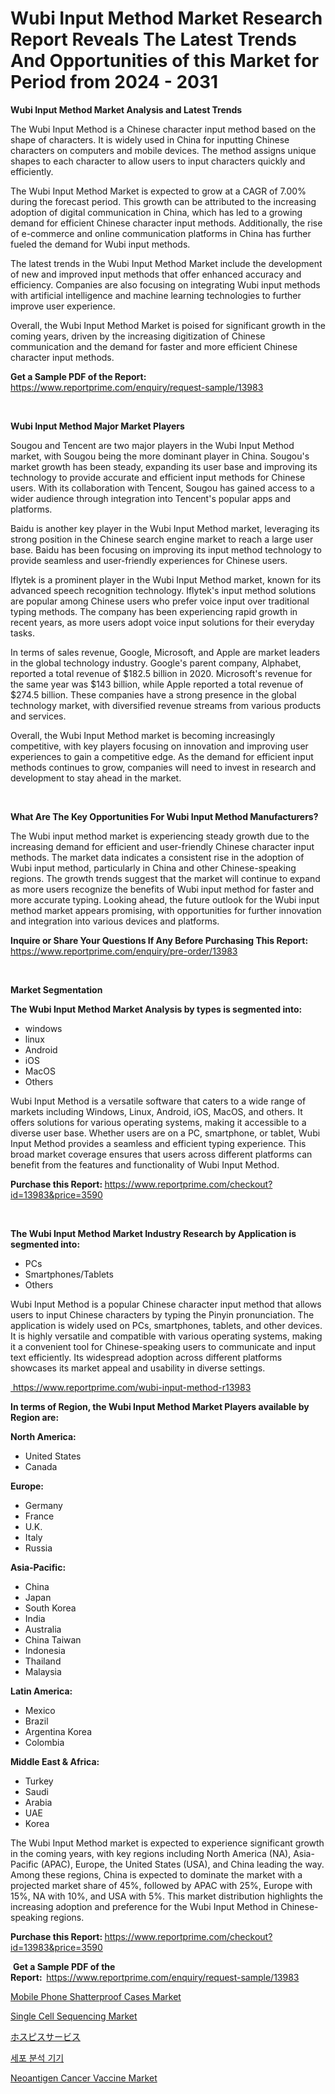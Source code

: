 <p><h1>Wubi Input Method Market Research Report Reveals The Latest Trends And Opportunities of this Market for Period from 2024 - 2031</h1></p><p><strong>Wubi Input Method Market Analysis and Latest Trends</strong></p>
<p><p>The Wubi Input Method is a Chinese character input method based on the shape of characters. It is widely used in China for inputting Chinese characters on computers and mobile devices. The method assigns unique shapes to each character to allow users to input characters quickly and efficiently.</p><p>The Wubi Input Method Market is expected to grow at a CAGR of 7.00% during the forecast period. This growth can be attributed to the increasing adoption of digital communication in China, which has led to a growing demand for efficient Chinese character input methods. Additionally, the rise of e-commerce and online communication platforms in China has further fueled the demand for Wubi input methods.</p><p>The latest trends in the Wubi Input Method Market include the development of new and improved input methods that offer enhanced accuracy and efficiency. Companies are also focusing on integrating Wubi input methods with artificial intelligence and machine learning technologies to further improve user experience.</p><p>Overall, the Wubi Input Method Market is poised for significant growth in the coming years, driven by the increasing digitization of Chinese communication and the demand for faster and more efficient Chinese character input methods.</p></p>
<p><strong>Get a Sample PDF of the Report:&nbsp;</strong> <a href="https://www.reportprime.com/enquiry/request-sample/13983">https://www.reportprime.com/enquiry/request-sample/13983</a></p>
<p>&nbsp;</p>
<p><strong>Wubi Input Method Major Market Players</strong></p>
<p><p>Sougou and Tencent are two major players in the Wubi Input Method market, with Sougou being the more dominant player in China. Sougou's market growth has been steady, expanding its user base and improving its technology to provide accurate and efficient input methods for Chinese users. With its collaboration with Tencent, Sougou has gained access to a wider audience through integration into Tencent's popular apps and platforms.</p><p>Baidu is another key player in the Wubi Input Method market, leveraging its strong position in the Chinese search engine market to reach a large user base. Baidu has been focusing on improving its input method technology to provide seamless and user-friendly experiences for Chinese users.</p><p>Iflytek is a prominent player in the Wubi Input Method market, known for its advanced speech recognition technology. Iflytek's input method solutions are popular among Chinese users who prefer voice input over traditional typing methods. The company has been experiencing rapid growth in recent years, as more users adopt voice input solutions for their everyday tasks.</p><p>In terms of sales revenue, Google, Microsoft, and Apple are market leaders in the global technology industry. Google's parent company, Alphabet, reported a total revenue of $182.5 billion in 2020. Microsoft's revenue for the same year was $143 billion, while Apple reported a total revenue of $274.5 billion. These companies have a strong presence in the global technology market, with diversified revenue streams from various products and services.</p><p>Overall, the Wubi Input Method market is becoming increasingly competitive, with key players focusing on innovation and improving user experiences to gain a competitive edge. As the demand for efficient input methods continues to grow, companies will need to invest in research and development to stay ahead in the market.</p></p>
<p>&nbsp;</p>
<p><strong>What Are The Key Opportunities For Wubi Input Method Manufacturers?</strong></p>
<p><p>The Wubi input method market is experiencing steady growth due to the increasing demand for efficient and user-friendly Chinese character input methods. The market data indicates a consistent rise in the adoption of Wubi input method, particularly in China and other Chinese-speaking regions. The growth trends suggest that the market will continue to expand as more users recognize the benefits of Wubi input method for faster and more accurate typing. Looking ahead, the future outlook for the Wubi input method market appears promising, with opportunities for further innovation and integration into various devices and platforms.</p></p>
<p><strong>Inquire or Share Your Questions If Any Before Purchasing This Report:</strong> <a href="https://www.reportprime.com/enquiry/pre-order/13983">https://www.reportprime.com/enquiry/pre-order/13983</a></p>
<p>&nbsp;</p>
<p><strong>Market Segmentation</strong></p>
<p><strong>The Wubi Input Method Market Analysis by types is segmented into:</strong></p>
<p><ul><li>windows</li><li>linux</li><li>Android</li><li>iOS</li><li>MacOS</li><li>Others</li></ul></p>
<p><p>Wubi Input Method is a versatile software that caters to a wide range of markets including Windows, Linux, Android, iOS, MacOS, and others. It offers solutions for various operating systems, making it accessible to a diverse user base. Whether users are on a PC, smartphone, or tablet, Wubi Input Method provides a seamless and efficient typing experience. This broad market coverage ensures that users across different platforms can benefit from the features and functionality of Wubi Input Method.</p></p>
<p><strong>Purchase this Report:&nbsp;</strong><a href="https://www.reportprime.com/checkout?id=13983&price=3590">https://www.reportprime.com/checkout?id=13983&price=3590</a></p>
<p>&nbsp;</p>
<p><strong>The Wubi Input Method Market Industry Research by Application is segmented into:</strong></p>
<p><ul><li>PCs</li><li>Smartphones/Tablets</li><li>Others</li></ul></p>
<p><p>Wubi Input Method is a popular Chinese character input method that allows users to input Chinese characters by typing the Pinyin pronunciation. The application is widely used on PCs, smartphones, tablets, and other devices. It is highly versatile and compatible with various operating systems, making it a convenient tool for Chinese-speaking users to communicate and input text efficiently. Its widespread adoption across different platforms showcases its market appeal and usability in diverse settings.</p></p>
<p><a href="https://www.reportprime.com/wubi-input-method-r13983">&nbsp;https://www.reportprime.com/wubi-input-method-r13983</a></p>
<p><strong>In terms of Region, the Wubi Input Method Market Players available by Region are:</strong></p>
<p>
    <p> <strong> North America: </strong>
        <ul>
            <li>United States</li>
            <li>Canada</li>
        </ul>
        </p> 
    <p> <strong> Europe: </strong>
        <ul>
            <li>Germany</li>
            <li>France</li>
            <li>U.K.</li>
            <li>Italy</li>
            <li>Russia</li>
        </ul>
        </p> 
    <p> <strong> Asia-Pacific: </strong>
        <ul>
            <li>China</li>
            <li>Japan</li>
            <li>South Korea</li>
            <li>India</li>
            <li>Australia</li>
            <li>China Taiwan</li>
            <li>Indonesia</li>
            <li>Thailand</li>
            <li>Malaysia</li>
        </ul>
        </p> 
    <p> <strong> Latin America: </strong>
        <ul>
            <li>Mexico</li>
            <li>Brazil</li>
            <li>Argentina Korea</li>
            <li>Colombia</li>
        </ul>
        </p> 
    <p> <strong> Middle East & Africa: </strong>
        <ul>
            <li>Turkey</li>
            <li>Saudi</li>
            <li>Arabia</li>
            <li>UAE</li>
            <li>Korea</li>
        </ul>
    </p>
    </p>
<p><p>The Wubi Input Method market is expected to experience significant growth in the coming years, with key regions including North America (NA), Asia-Pacific (APAC), Europe, the United States (USA), and China leading the way. Among these regions, China is expected to dominate the market with a projected market share of 45%, followed by APAC with 25%, Europe with 15%, NA with 10%, and USA with 5%. This market distribution highlights the increasing adoption and preference for the Wubi Input Method in Chinese-speaking regions.</p></p>
<p><strong>Purchase this Report: </strong><a href="https://www.reportprime.com/checkout?id=13983&price=3590">https://www.reportprime.com/checkout?id=13983&price=3590</a></p>
<p>&nbsp;<strong>Get a Sample PDF of the Report:&nbsp;&nbsp;</strong><a href="https://www.reportprime.com/enquiry/request-sample/13983">https://www.reportprime.com/enquiry/request-sample/13983</a></p>
<p><strong></strong></p>
<p><p><a href="https://medium.com/@alyciaebert/market-forecast-global-mobile-phone-shatterproof-cases-trends-and-impact-analysis-2024-2031-by-7e122d8ac468">Mobile Phone Shatterproof Cases Market</a></p><p><a href="https://github.com/alexxisgm/Market-Research-Report-List-1/blob/main/single-cell-sequencing-market.md">Single Cell Sequencing Market</a></p><p><a href="https://medium.com/@garnett961981/%E3%83%9B%E3%82%B9%E3%83%94%E3%82%B9%E3%82%B5%E3%83%BC%E3%83%93%E3%82%B9%E3%81%AE%E5%B8%82%E5%A0%B4%E3%82%B7%E3%82%A7%E3%82%A2%E3%81%A8%E5%B8%82%E5%A0%B4%E5%88%86%E6%9E%90-%E6%88%90%E9%95%B7%E3%81%AE%E3%83%88%E3%83%AC%E3%83%B3%E3%83%89%E3%81%A8%E4%BA%88%E6%B8%AC-2024%E5%B9%B4%E3%81%8B%E3%82%892031%E5%B9%B4%E3%81%BE%E3%81%A7%E3%81%AE%E6%9C%9F%E9%96%93-6333451ff09a">ホスピスサービス</a></p><p><a href="https://medium.com/@monserratemohr/%EC%84%B8%ED%8F%AC-%EB%B6%84%EC%84%9D-%EA%B8%B0%EA%B8%B0-%EC%8B%9C%EC%9E%A5-2024%EB%85%84%EB%B6%80%ED%84%B0-2031%EB%85%84%EA%B9%8C%EC%A7%80%EC%9D%98-%EA%B8%80%EB%A1%9C%EB%B2%8C-%EC%8B%9C%EC%9E%A5-%EB%8F%99%ED%96%A5-%EB%B0%8F-%ED%8C%90%EB%A7%A4-%EB%8F%99%ED%96%A5-ca1653806cc6">세포 분석 기기</a></p><p><a href="https://github.com/sifatuddin25/Market-Research-Report-List-1/blob/main/neoantigen-cancer-vaccine-market.md">Neoantigen Cancer Vaccine Market</a></p></p>